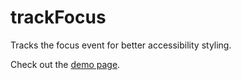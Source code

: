 trackFocus
==========

Tracks the focus event for better accessibility styling.

Check out the <a href="http://ten1seven.github.io/trackFocus/">demo page</a>.
